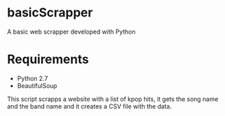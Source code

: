 # basicScrapper
A basic web scrapper developed with Python

# Requirements
* Python 2.7
* BeautifulSoup

This script scrapps a website with a list of kpop hits, it gets the song name and the band name and it creates a CSV file with the data.
